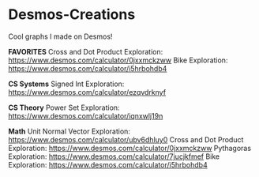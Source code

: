 # Desmos-Creations
Cool graphs I made on Desmos!

**FAVORITES**
Cross and Dot Product Exploration: <https://www.desmos.com/calculator/0jxxmckzww>
Bike Exploration: <https://www.desmos.com/calculator/i5hrbohdb4>


**CS Systems**
Signed Int Exploration: <https://www.desmos.com/calculator/ezqvdrknyf>

**CS Theory**
Power Set Exploration: <https://www.desmos.com/calculator/iqnxwlj19n>

**Math**
Unit Normal Vector Exploration: <https://www.desmos.com/calculator/ubv6dhluy0>
Cross and Dot Product Exploration: <https://www.desmos.com/calculator/0jxxmckzww>
Pythagoras Exploration: <https://www.desmos.com/calculator/7jucjkfmef>
Bike Exploration: <https://www.desmos.com/calculator/i5hrbohdb4>
